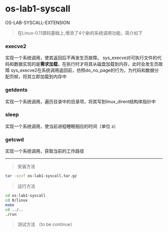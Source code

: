 # os-lab1-syscall
OS-LAB-SYSCALL-EXTENSION

>在Linux-0.11源码基础上,增添了4个新的系统调用功能，简介如下
### execve2
实现一个系统调用，使其返回后不再发生页故障。
sys_execve对可执行文件的代码和数据实现的是**需求加载**，在执行时才将其从磁盘加载到内存，此时会发生页故障
sys_execve2在系统调用返回前，仿照do_no_page的行为，为代码和数据分配页帧，将其立即加载到内存中

### getdents
实现一个系统调用，遍历目录中的目录项，将其写到linux_dirent结构体指针中

### sleep
实现一个系统调用，使当前进程睡眠相应的时间（单位 $s$）


### getcwd
实现一个系统调用，获取当前的工作路径

------

>安装方法
```bash
tar -xzvf os-lab1-syscall.tar.gz
```
>运行方法
```bash
cd os-lab1-syscall
cd 0/linux
make
cd ../..
./run
```

>测试方法
（to be continue）


